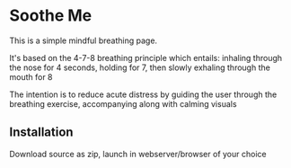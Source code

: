# Soothe Me
This is a simple mindful breathing page.

It's based on the 4-7-8 breathing principle which entails:
inhaling through the nose for 4 seconds, holding for 7, then slowly exhaling through the mouth for 8

The intention is to reduce acute distress by guiding the user through the breathing exercise, accompanying along with calming visuals

## Installation
Download source as zip, launch in webserver/browser of your choice

